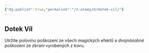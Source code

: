 ```yaml
---
{"dg-publish":true,"permalink":"/z-atomy/d/dotek-vil/"}
---
```


## Dotek Víl
Utržíte *polovinu* poškození ze všech magických efektů a *dvojnásobné* poškození ze zbraní vyrobených z kovu.